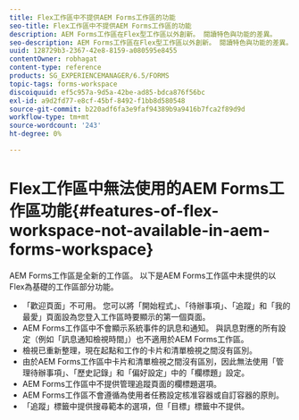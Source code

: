 ```yaml
---
title: Flex工作區中不提供AEM Forms工作區的功能
seo-title: Flex工作區中不提供AEM Forms工作區的功能
description: AEM Forms工作區在Flex型工作區以外創新。 閱讀特色與功能的差異。
seo-description: AEM Forms工作區在Flex型工作區以外創新。 閱讀特色與功能的差異。
uuid: 128729b3-2367-42e8-8159-a080595e8455
contentOwner: robhagat
content-type: reference
products: SG_EXPERIENCEMANAGER/6.5/FORMS
topic-tags: forms-workspace
discoiquuid: ef5c957a-9d5a-42be-ad85-bdca876f56bc
exl-id: a9d2fd77-e8cf-45bf-8492-f1bb8d580548
source-git-commit: b220adf6fa3e9faf94389b9a9416b7fca2f89d9d
workflow-type: tm+mt
source-wordcount: '243'
ht-degree: 0%

---
```


# Flex工作區中無法使用的AEM Forms工作區功能{#features-of-flex-workspace-not-available-in-aem-forms-workspace}

AEM Forms工作區是全新的工作區。 以下是AEM Forms工作區中未提供的以Flex為基礎的工作區部分功能。

* 「歡迎頁面」不可用。 您可以將「開始程式」、「待辦事項」、「追蹤」和「我的最愛」頁面設為您登入工作區時要顯示的第一個頁面。
* AEM Forms工作區中不會顯示系統事件的訊息和通知。 與訊息對應的所有設定（例如「訊息通知檢視時間」）也不適用於AEM Forms工作區。
* 檢視已重新整理，現在起點和工作的卡片和清單檢視之間沒有區別。
* 由於AEM Forms工作區中卡片和清單檢視之間沒有區別，因此無法使用「管理待辦事項」、「歷史記錄」和「偏好設定」中的「欄標題」設定。
* AEM Forms工作區中不提供管理追蹤頁面的欄標題選項。
* AEM Forms工作區不會遵循為使用者任務設定核准容器或自訂容器的原則。
* 「追蹤」標籤中提供搜尋範本的選項，但「目標」標籤中不提供。
